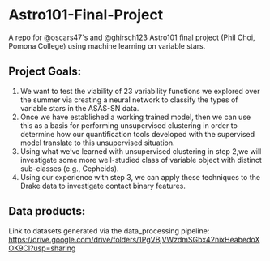 # Astro101-Final-Project
A repo for @oscars47's and @ghirsch123 Astro101 final project (Phil Choi, Pomona College) using machine learning on variable stars.

## Project Goals:
1. We want to test the viability of 23 variability functions we explored over the summer via creating a neural network to classify the types of variable stars in the ASAS-SN data.
2. Once we have established a working trained model, then we can use this as a basis for performing unsupervised clustering in order to determine how our quantification tools developed with the supervised model translate to this unsupervised situation. 
3. Using what we’ve learned with unsupervised clustering in step 2,we will  investigate some more well-studied class of variable object with distinct sub-classes (e.g., Cepheids).
4. Using our experience with step 3, we can apply these techniques to the Drake data to investigate contact binary features.

## Data products:
Link to datasets generated via the data_processing pipeline: https://drive.google.com/drive/folders/1PgVBjVWzdmSGbx42nixHeabedoXOK9Cl?usp=sharing
